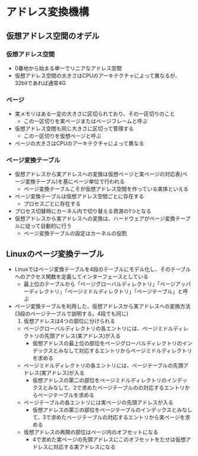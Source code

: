 # アドレス変換機構
## 仮想アドレス空間のオデル
### 仮想アドレス空間
- 0番地から始まる単一でリニアなアドレス空間
- 仮想アドレス空間の大きさはCPUのアーキテクチャによって異なるが、32bitであれば通常4G
### ページ
- 実メモリはある一定の大きさに区切られており、その一区切りのこと
  - この一区切りを実ページまたはページフレームと呼ぶ
- 仮想アドレス空間も同じ大きさに区切って管理する
  - この一区切りを仮想ページと呼ぶ
- ページの大きさはCPUのアーキテクチャによって異なる

### ページ変換テーブル
- 仮想アドレスから実アドレスへの変換は仮想ページと実ページの対応表(ページ変換テーブル)を基にページ単位で行われる
  - ページ変換テーブルこそが仮想アドレス空間を作っている実体といえる
- ページ変換テーブルは仮想アドレス空間ごとに存在する
  - プロセスごとに存在する
- プロセス切替時にカーネル内で切り替える資源の1つとなる
- 仮想アドレスから実アドレスへの変換は、ハードウェアがページ変換テーブルに従って自動的に行う
  - ページ変換テーブルの設定はカーネルの役割

## Linuxのページ変換テーブル
- Linuxではページ変換テーブルを4段のテーブルにモデル化し、そのテーブルへのアクセス関数を定義してインターフェースとしている
  - 最上位のテーブルから「ページグローバルディレクトリ」「ページアッパーディレクトリ」「ページミドルディレクトリ」「ページテーブル」と呼ぶ
- ページ変換テーブルを利用した、仮想アドレスから実アドレスへの変換方法(3段のページテーブルで説明する。4段でも同じ)
  1. 仮想アドレスは4つの部位に分けられる
  - ページグローバルディレクトリの各エントリには、ページミドルディレクトリの先頭アドレス(実アドレス)が入る
    - 仮想アドレスの最上位の部位をページグローバルディレクトリのインデックスとみなして対応するエントリからページミドルディレクトリを求める
  - ページミドルディレクトリの各エントリには、ページテーブルの先頭アドレス(実アドレス)が入る
    - 仮想アドレスの第二の部位をページミドルディレクトリのインデックスとみなして、2で求めたページテーブルのの対応するエントリからページテーブルを求める
  - ページテーブルの各エントリには実ページの先頭アドレスが入る
    - 仮想アドレスの第三の部位をページテーブルのインデックスとみなして、3で求めたページテーブルの対応するエントリから実ページを求める
  - 仮想アドレスの再開の部位はページ内のオフセットになる
    - 4で求めた実ページの先頭アドレスにこのオフセットをたせは仮想アドレスに対応する実アドレスになる
